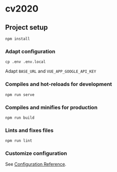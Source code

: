 # cv2020

## Project setup
```
npm install
```

### Adapt configuration
```
cp .env .env.local
```

Adapt `BASE_URL` and `VUE_APP_GOOGLE_API_KEY`

### Compiles and hot-reloads for development
```
npm run serve
```

### Compiles and minifies for production
```
npm run build
```

### Lints and fixes files
```
npm run lint
```

### Customize configuration
See [Configuration Reference](https://cli.vuejs.org/config/).
